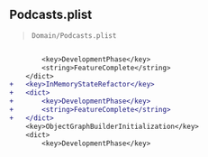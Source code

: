 ## Podcasts.plist

> `Domain/Podcasts.plist`

```diff

 		<key>DevelopmentPhase</key>
 		<string>FeatureComplete</string>
 	</dict>
+	<key>InMemoryStateRefactor</key>
+	<dict>
+		<key>DevelopmentPhase</key>
+		<string>FeatureComplete</string>
+	</dict>
 	<key>ObjectGraphBuilderInitialization</key>
 	<dict>
 		<key>DevelopmentPhase</key>

```

